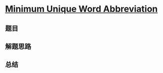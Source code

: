 # [Minimum Unique Word Abbreviation](https://leetcode.com/problems/minimum-unique-word-abbreviation/)
## 题目


## 解题思路


## 总结


